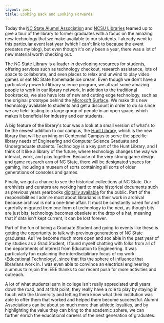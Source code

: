 ```yaml
---
layout: post
title: Looking Back and Looking Forwards
---
```


Today the <a href="http://alumni.ncsu.edu">NC State Alumni Association</a> and <a href="http://lib.ncsu.edu">NCSU Libraries</a> teamed up to give a tour of the library to former graduates with a focus on the amazing new technology that we make available to our students. I already went to this particular event last year (which I can't link to because the event predates my blog), but even though it's only been a year, there was a lot of new material worth checking out.

The NC State Library is a leader in developing resources for students, offering services such as technology checkout, research assistance, lots of space to collaborate, and even places to relax and unwind to play video games or eat NC State homemade ice cream. Even though we don't have a particularly powerful library science program, we attract some amazing people to work in our library network. In addition to the traditional bookstacks, we also have lots of new and cutting edge technology, such as the original prototype behind the <a href="http://en.wikipedia.org/wiki/Microsoft_PixelSense">Microsoft Surface</a>. We make this new technology available to students and get a discount in order to do so since we are field-testing to a large group of people in an open space, which makes it beneficial for industry and our students.

A big feature of the library's tour was a look at a small version of what's to be the newest addition to our campus, the <a href="http://www.lib.ncsu.edu/huntlibrary/">Hunt Library</a>, which is the new library that will be arriving on Centennial Campus to serve the specific library needs of Engineering and Computer Science Graduate and Undergraduate students. Technology is a key part of the Hunt Library, and I think of it like a library of the future, where technology changes the way we interact, work, and play together. Because of the very strong game design and game research arm of NC State, there will be designated spaces for gaming, including a museum of sorts containing all sorts of older generations of consoles and games.

Finally, we got a chance to see the historical collections at NC State. Our archivists and curators are working hard to make historical documents such as previous years yearbooks <a href="http://historicalstate.lib.ncsu.edu/">digitally available</a> for the public. Part of the responsibilities I admire most about librarians is their work in archival because archival is not a one-time affair. It must be constantly cared for and carefully migrated from one form of technology to the next, as though bits are just bits, technology becomes obsolete at the drop of a hat, meaning that if data isn't kept current, it can be lost forever.

Part of the fun of being a Graduate Student and going to events like these is getting the opportunity to talk with previous generations of NC State graduates. As I've become much more open and sociable in the past year of my studies as a Grad Student, I found myself chatting with folks from all of the departments of interest from Education to Engineering. It was particularly fun explaining the interdisciplinary focus of my work (Educational Technology), since that fits the sphere of influence that librarians work in. I was even able to convince an electrical engineering alumnus to rejoin the IEEE thanks to our recent push for more activities and outreach.

A lot of what students learn in college isn't really appreciated until years down the road, and at that point, they really have a role to play by staying in touch with the University and letting them know what their institution was able to offer them that worked and helped them become successful. Alumni Associations can be about so much more than athletic loyalties, and by highlighting the value they can bring to the academic sphere, we can further enrich the educational careers of the next generation of graduates.
